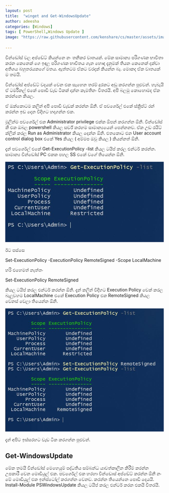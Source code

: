 ```yaml
---
layout: post
title:  "winget and Get-WindowsUpdate"
author: adeesha
categories: [Windows]
tags: [ PowerShell,Windows Update ]
image: "https://raw.githubusercontent.com/kenshare/cs/master/assets/images/posts/ajp/cov/****.jpg"

---
```


වින්ඩෝස් වල අප්ඩේට් කියන්නෙ නං තනිකර වාතයක්. මේක සාමාන්‍ය පරිගණක භාවිතා කරන කෙනෙක් ගෙ ඉඳල පරිගණක භාවිතය ගැන හොඳ දැනුමක් තියන කෙනෙක් දක්වා අතිශය බහුතරයකගේ මතය. ඇත්තටම ඒකට වරදක් කියන්න බෑ. මොකද ඒක වාතයක් ම තමයි.

වින්ඩෝස් අප්ඩේට් වදයක් වෙන එක සෑහෙන තරම් දුරකට අඩු කරගන්න පුළුවන්. හැබැයි ඒ ටර්මිනල් එකේ පොඩි වැඩ ටිකක් දාන්න කැමතිනං විතරයි. අපි බලමු කොහොමද ඒක කරන්නෙ කියල.

ඒ ඔක්කොටම කලින් අපි පොඩි වැඩක් කරන්න ඕනි. ඒ පවර්ශෙල් එකේ ස්ක්‍රිප්ට් රන් කරන්න ඉඩ දෙන විදිහට හදාගන්න එක.

මුලින්ම පවර්ශෙල් එක Administrator privilege එක්ක ඕපන් කරගන්න ඕනි. වින්ඩෝස් කී එක ඔබල powershell කියල සර්ච් කරහම සාමාන්‍යයෙන් පෙන්නනව. ඒක උඩ රයිට් ක්ලික් කරල Run as Administrator කියල දෙන්න ඕනි. එතකොට එන User account control dialog box එකේ Yes කියල ( අම්මප ඔවු කියල ) කියන්නත් ඕනි.

දැන් පවර්ශෙල් එකේ  Get-ExecutionPolicy -list කියල ටයිප් කරල එන්ටර් කරන්න. සාමාන්‍ය වින්ඩෝස් PC එකක පහල SS එකේ වගේ තියෙන්න ඕනි.



<img title="" src="https://raw.githubusercontent.com/kenshare/cs/master/assets/images/posts/ajp/cont/getexecpol.JPG" alt="Get-ExecutionPolicy" width="654">



ඊට පස්සෙ 

Set-ExecutionPolicy -ExecutionPolicy RemoteSigned -Scope LocalMachine

හරි එහෙමත් නැත්තං

Set-ExecutionPolicy  RemoteSigned

කියල ටයිප් කරල එන්ටර් කරන්න ඕනි. දැන් කලින් විදිහට Execution Policy චෙක් කරල බැලුවහම LocalMachine එකේ Execution Policy එක RemoteSigned කියල වෙනස් වෙලා තියෙන්න ඕනි.



![Set-ExecutionPolicy](https://raw.githubusercontent.com/kenshare/cs/master/assets/images/posts/ajp/cont/setexecpol.JPG)



දැන් අපිට ඉස්සරහට වැඩ ටික කරගන්න පුළුවන්.

## Get-WindowsUpdate

මේක තමයි වින්ඩෝස් මෙහෙයුම් පද්ධතිය සම්බන්ධ යාවත්කාලීන කිරීම් කරන්න උපකාරී වෙන මොඩියුල් එක. පවර්ශෙල් එක හරහා වින්ඩොස් අප්ඩේට් කරන්න ඕනි නං මේ මොඩියුල් එක ඉන්ස්ටෝල් කරගන්න වෙනව.
කරන්න තියෙන්නෙ පොඩි දෙයයි. Install-Module PSWindowsUpdate කියල ටයිප් කරල එන්ටර් කරන එකයි  විතරයි.
